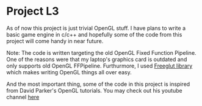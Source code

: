 # Project L3

As of now this project is just trivial OpenGL stuff. I have plans to write a basic game engine in c/c++ and hopefully some of the code from this project will come handy in near future.

Note: The code is written targeting the old OpenGL Fixed Function Pipeline. One of the reasons were that my laptop's graphics card is outdated and only supports old OpenGL FFPipeline. Furthurmore, I used [Freeglut library](http://freeglut.sourceforge.net/)   which makes writing OpenGL things all over easy.

And the most important thing, some of the code in this project is inspired from David Parker's OpenGL tutorials. You may check out his youtube channel [here](https://www.youtube.com/channel/UCiFAmp2Crv66cQA-9SPje1A)
